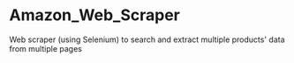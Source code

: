 # Amazon_Web_Scraper
 Web scraper (using Selenium) to search and extract multiple products' data from multiple pages
